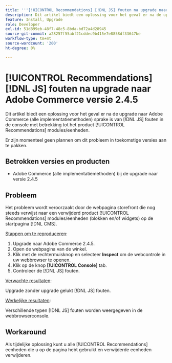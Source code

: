 ```yaml
---
title: '''[!UICONTROL Recommendations] [!DNL JS] fouten na upgrade naar Adobe Commerce versie 2.4.5'
description: Dit artikel biedt een oplossing voor het geval er na de upgrade naar Adobe Commerce (alle implementatiemethoden) sprake is van [!DNL JS] fouten in de console met betrekking tot het product [!UICONTROL Recommendations] modules.
feature: Install, Upgrade
role: Developer
exl-id: 51d899eb-48f7-48c5-8bda-bd72a4d28945
source-git-commit: a28257f55abf21cddec9b415e7e8858df33647be
workflow-type: tm+mt
source-wordcount: '200'
ht-degree: 0%

---
```


# [!UICONTROL Recommendations] [!DNL JS] fouten na upgrade naar Adobe Commerce versie 2.4.5

Dit artikel biedt een oplossing voor het geval er na de upgrade naar Adobe Commerce (alle implementatiemethoden) sprake is van [!DNL JS] fouten in de console met betrekking tot het product [!UICONTROL Recommendations] modules/eenheden.

Er zijn momenteel geen plannen om dit probleem in toekomstige versies aan te pakken.

## Betrokken versies en producten

* Adobe Commerce (alle implementatiemethoden) bij de upgrade naar versie 2.4.5

## Probleem

Het probleem wordt veroorzaakt door de webpagina storefront die nog steeds verwijst naar een verwijderd product [!UICONTROL Recommendations] modules/eenheden (blokken en/of widgets) op de startpagina [!DNL CMS].

<u>Stappen om te reproduceren</u>:

1. Upgrade naar Adobe Commerce 2.4.5.
1. Open de webpagina van de winkel.
1. Klik met de rechtermuisknop en selecteer **Inspect** om de webcontrole in uw webbrowser te openen.
1. Klik op de knop **[!UICONTROL Console]** tab.
1. Controleer de [!DNL JS] fouten.

<u>Verwachte resultaten</u>:

Upgrade zonder upgrade gelukt [!DNL JS] fouten.

<u>Werkelijke resultaten</u>:

Verschillende typen [!DNL JS] fouten worden weergegeven in de webbrowserconsole.

## Workaround

Als tijdelijke oplossing kunt u alle [!UICONTROL Recommendations] eenheden die u op de pagina hebt gebruikt en verwijderde eenheden verwijderen.
